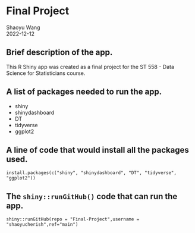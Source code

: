 # Final Project
Shaoyu Wang  
2022-12-12

## Brief description of the app.  
This R Shiny app was created as a final project for the ST 558 - Data Science for Statisticians course.

## A list of packages needed to run the app.  
- shiny
- shinydashboard
- DT
- tidyverse
- ggplot2

## A line of code that would install all the packages used.
```
install.packages(c("shiny", "shinydashboard", "DT", "tidyverse", "ggplot2"))
```

## The `shiny::runGitHub()` code that can run the app.
```
shiny::runGitHub(repo = "Final-Project",username = "shaoyucherish",ref="main")
```
